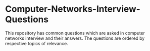 # Computer-Networks-Interview-Questions
This repository has common questions which are asked in computer networks interview and their answers. The questions are ordered by respective topics of relevance.
